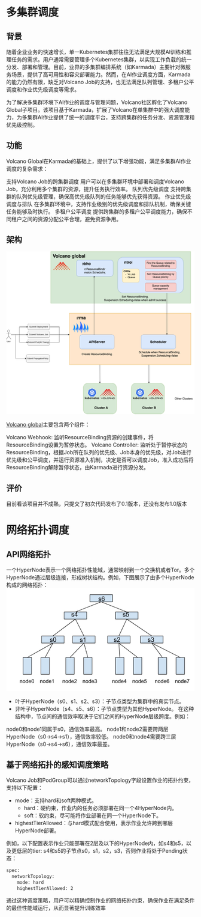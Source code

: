 # 多集群调度
## 背景
随着企业业务的快速增长，单一Kubernetes集群往往无法满足大规模AI训练和推理任务的需求。用户通常需要管理多个Kubernetes集群，以实现工作负载的统一分发、部署和管理。目前，业界的多集群编排系统（如Karmada）主要针对微服务场景，提供了高可用性和容灾部署能力。然而，在AI作业调度方面，Karmada的能力仍然有限，缺乏对Volcano Job的支持，也无法满足队列管理、多租户公平调度和作业优先级调度等需求。

为了解决多集群环境下AI作业的调度与管理问题，Volcano社区孵化了Volcano Global子项目。该项目基于Karmada，扩展了Volcano在单集群中的强大调度能力，为多集群AI作业提供了统一的调度平台，支持跨集群的任务分发、资源管理和优先级控制。

## 功能
Volcano Global在Karmada的基础上，提供了以下增强功能，满足多集群AI作业调度的复杂需求：

支持Volcano Job的跨集群调度 用户可以在多集群环境中部署和调度Volcano Job，充分利用多个集群的资源，提升任务执行效率。
队列优先级调度 支持跨集群的队列优先级管理，确保高优先级队列的任务能够优先获得资源。
作业优先级调度与排队 在多集群环境中，支持作业级别的优先级调度和排队机制，确保关键任务能够及时执行。
多租户公平调度 提供跨集群的多租户公平调度能力，确保不同租户之间的资源分配公平合理，避免资源争用。

## 架构
![volcano-global-desgin](./images/volcano_global_design.svg)

[Volcano global](https://github.com/volcano-sh/volcano-global)主要包含两个组件：

Volcano Webhook: 监听ResourceBinding资源的创建事件，将ResourceBinding设置为暂停状态。
Volcano Controller: 监听处于暂停状态的ResourceBinding，根据Job所在队列的优先级、Job本身的优先级，对Job进行优先级和公平调度，并运行资源准入机制，决定是否可以调度Job，准入成功后将ResourceBinding解除暂停状态，由Karmada进行资源分发。

## 评价
目前看该项目并不成熟，只提交了初次代码发布了0.1版本，还没有发布1.0版本

# 网络拓扑调度
## API网络拓扑
一个HyperNode表示一个网络拓扑性能域，通常映射到一个交换机或者Tor。多个HyperNode通过层级连接，形成树状结构。例如，下图展示了由多个HyperNode构成的网络拓扑：
![hypernode-example](./images/hypernode-example.png)
- 叶子HyperNode（s0、s1、s2、s3）：子节点类型为集群中的真实节点。
- 非叶子HyperNode（s4、s5、s6）：子节点类型为其他HyperNode。
在这种结构中，节点间的通信效率取决于它们之间的HyperNode层级跨度。例如：

node0和node1同属于s0，通信效率最高。
node1和node2需要跨两层HyperNode（s0→s4→s1），通信效率较低。
node0和node4需要跨三层HyperNode（s0→s4→s6），通信效率最差。

## 基于网络拓扑的感知调度策略
Volcano Job和PodGroup可以通过networkTopology字段设置作业的拓扑约束，支持以下配置：
- mode：支持hard和soft两种模式。
  - hard：硬约束，作业内的任务必须部署在同一个4HyperNode内。
  - soft：软约束，尽可能将作业部署在同一个HyperNode下。
- highestTierAllowed：与hard模式配合使用，表示作业允许跨到哪层HyperNode部署。

例如，以下配置表示作业只能部署在2层及以下的HyperNode内，如s4和s5，以及更低层的tier: s4和s5的子节点s0，s1，s2，s3，否则作业将处于Pending状态：
```
spec:
  networkTopology:
    mode: hard
    highestTierAllowed: 2
```
通过这种调度策略，用户可以精确控制作业的网络拓扑约束，确保作业在满足条件的最佳性能域运行，从而显著提升训练效率